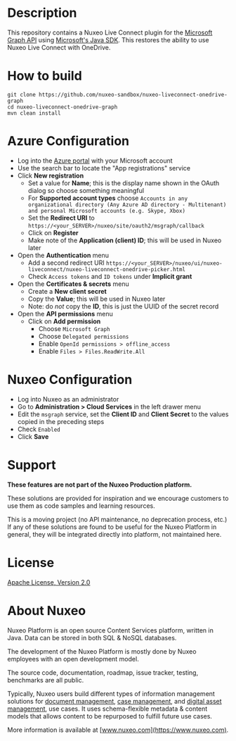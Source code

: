 # Description

This repository contains a Nuxeo Live Connect plugin for the [Microsoft Graph API](https://developer.microsoft.com/en-us/graph) using [Microsoft's Java SDK](https://github.com/microsoftgraph/msgraph-sdk-java). This restores the ability to use Nuxeo Live Connect with OneDrive.

# How to build

```
git clone https://github.com/nuxeo-sandbox/nuxeo-liveconnect-onedrive-graph
cd nuxeo-liveconnect-onedrive-graph
mvn clean install
```

# Azure Configuration

* Log into the [Azure portal](https://portal.azure.com/#home) with your Microsoft account
* Use the search bar to locate the "App registrations" service
* Click **New registration**
    * Set a value for **Name**; this is the display name shown in the OAuth dialog so choose something meaningful
    * For **Supported account types** choose `Accounts in any organizational directory (Any Azure AD directory - Multitenant) and personal Microsoft accounts (e.g. Skype, Xbox)`
    * Set the **Redirect URI** to `https://<your_SERVER>/nuxeo/site/oauth2/msgraph/callback`
    * Click on **Register**
    * Make note of the **Application (client) ID**; this will be used in Nuxeo later
* Open the **Authentication** menu
    * Add a second redirect URI `https://<your_SERVER>/nuxeo/ui/nuxeo-liveconnect/nuxeo-liveconnect-onedrive-picker.html`
    * Check `Access tokens` and `ID tokens` under **Implicit grant**
* Open the **Certificates & secrets** menu
  * Create a **New client secret**
  * Copy the **Value**; this will be used in Nuxeo later
  * Note: do *not* copy the **ID**, this is just the UUID of the secret record
* Open the **API permissions** menu
  * Click on **Add permission**
    * Choose `Microsoft Graph`
    * Choose `Delegated permissions`
    * Enable `OpenId permissions > offline_access`
    * Enable `Files > Files.ReadWrite.All`

# Nuxeo Configuration

* Log into Nuxeo as an administrator
* Go to **Administration > Cloud Services** in the left drawer menu
* Edit the `msgraph` service, set the **Client ID** and **Client Secret** to the values copied in the preceding steps
* Check `Enabled`
* Click **Save**

# Support

**These features are not part of the Nuxeo Production platform.**

These solutions are provided for inspiration and we encourage customers to use them as code samples and learning resources.

This is a moving project (no API maintenance, no deprecation process, etc.) If any of these solutions are found to be useful for the Nuxeo Platform in general, they will be integrated directly into platform, not maintained here.

# License

[Apache License, Version 2.0](http://www.apache.org/licenses/LICENSE-2.0.html)

# About Nuxeo

Nuxeo Platform is an open source Content Services platform, written in Java. Data can be stored in both SQL & NoSQL databases.

The development of the Nuxeo Platform is mostly done by Nuxeo employees with an open development model.

The source code, documentation, roadmap, issue tracker, testing, benchmarks are all public.

Typically, Nuxeo users build different types of information management solutions for [document management](https://www.nuxeo.com/solutions/document-management/), [case management](https://www.nuxeo.com/solutions/case-management/), and [digital asset management](https://www.nuxeo.com/solutions/dam-digital-asset-management/), use cases. It uses schema-flexible metadata & content models that allows content to be repurposed to fulfill future use cases.

More information is available at [www.nuxeo.com](https://www.nuxeo.com).
